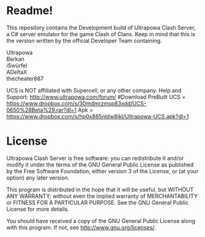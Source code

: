 # Readme!

This repository contains the Development build of Ultrapowa Clash Server, a C# server emulator for the game Clash of Clans. 
Keep in mind that this is the version written by the official Developer Team containing.

Ultrapowa									
Berkan																					
iSwürfel																
ADeltaX								
thecheater887										

UCS is NOT affiliated with Supercell, or any other company.
Help and Support: http://www.ultrapowa.com/forum/
#Download
PreBuilt UCS = https://www.dropbox.com/s/30mdmrzmsp83xdd/UCS-0650%28Beta%29.rar?dl=1
Apk = https://www.dropbox.com/s/hp0x865nldw8lkl/Ultrapowa-UCS.apk?dl=1
# License

Ultrapowa Clash Server is free software: you can redistribute it and/or modify
it under the terms of the GNU General Public License as published by
the Free Software Foundation, either version 3 of the License, or
(at your option) any later version.

This program is distributed in the hope that it will be useful,
but WITHOUT ANY WARRANTY; without even the implied warranty of
MERCHANTABILITY or FITNESS FOR A PARTICULAR PURPOSE.  See the
GNU General Public License for more details.

You should have received a copy of the GNU General Public License
along with this program.  If not, see <http://www.gnu.org/licenses/>.
	
